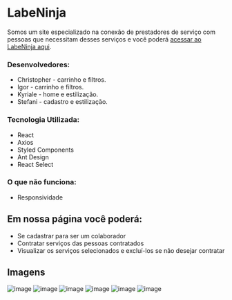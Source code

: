 # LabeNinja

Somos um site especializado na conexão de prestadores de serviço com pessoas que necessitam desses serviços e você poderá [acessar ao LabeNinja aqui](https://wakeful-self.surge.sh/ ).

### Desenvolvedores:
 - Christopher - carrinho e filtros.
 - Igor - carrinho e filtros.
 - Kyriale - home e estilização.
 - Stefani - cadastro e estilização.

### Tecnologia Utilizada:
- React
-  Axios
- Styled Components
- Ant Design
- React Select

### O que não funciona:
- Responsividade

## Em nossa página você poderá:
- Se cadastrar para ser um colaborador
- Contratar serviços das pessoas contratados
- Visualizar os serviços selecionados e excluí-los se não desejar contratar
## Imagens
![image](https://user-images.githubusercontent.com/88459699/143812652-c1616b5e-1ca1-4320-acb4-93acd36259e1.png)
![image](https://user-images.githubusercontent.com/88459699/143812677-ed44ca4e-384a-469f-abed-5dea62f286e9.png)
![image](https://user-images.githubusercontent.com/88459699/143812695-adf57e90-5c13-48c0-bc3b-3d5a63560a6e.png)
![image](https://user-images.githubusercontent.com/88459699/143812732-376f3681-7f45-40b2-8fec-3c20c9e01595.png)
![image](https://user-images.githubusercontent.com/88459699/143812772-1be3bf80-f597-4229-88ab-4e73621b32a7.png)
![image](https://user-images.githubusercontent.com/88459699/143812807-e16bc5cf-b552-47f5-ab21-ac85fa66e051.png)

